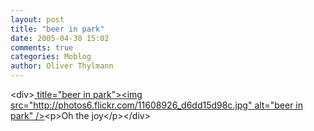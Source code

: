 ```yaml
---
layout: post
title: "beer in park"
date: 2005-04-30 15:02
comments: true
categories: Moblog
author: Oliver Thylmann
---
```



&lt;div&gt;[ title=&quot;beer in park&quot;&gt;&lt;img src=&quot;http://photos6.flickr.com/11608926_d6dd15d98c.jpg&quot; alt=&quot;beer in park&quot; /&gt;](http://www.flickr.com/photos/oliver/11608926/)&lt;p&gt;Oh the joy&lt;/p&gt;&lt;/div&gt;


